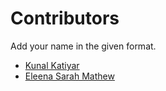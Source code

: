 # Contributors

Add your name in the given format.

- [Kunal Katiyar](https://github.com/kunal2812/)
- [Eleena Sarah Mathew](https://github.com/eleensmathew/)